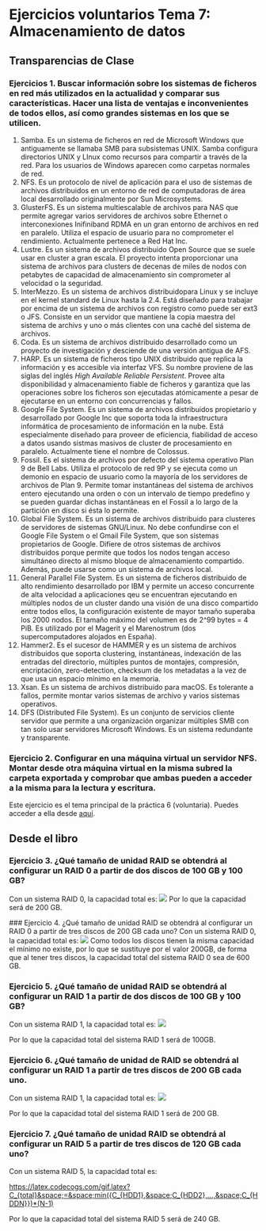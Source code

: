 # Ejercicios voluntarios Tema 7: Almacenamiento de datos


## Transparencias de Clase


### Ejercicios 1. Buscar información sobre los sistemas de ficheros en red más utilizados en la actualidad y comparar sus características. Hacer una lista de ventajas e inconvenientes de todos ellos, así como grandes sistemas en los que se utilicen.


1. Samba. Es un sistema de ficheros en red de Microsoft Windows que antiguamente se llamaba SMB para subsistemas UNIX. Samba configura directorios UNIX y LInux como recursos para compartir a través de la red. Para los usuarios de Windows aparecen como carpetas normales de red.
2. NFS. Es un protocolo de nivel de aplicación para el uso de sistemas de archivos distribuidos en un entorno de red de computadoras de área local desarrollado originalmente por Sun Microsystems.
3. GlusterFS. Es un sistema multiescalable de archivos para NAS que permite agregar varios servidores de archivos sobre Ethernet o interconexiones Inifiniband RDMA en un gran entorno de archivos en red en paralelo. Utiliza el espacio de usuario para no comprometer el rendimiento. Actualmente pertenece a Red Hat Inc.
4. Lustre. Es un sistema de archivos distribuido Open Source que se suele usar en cluster a gran escala. El proyecto intenta proporcionar una sistema de archivos para clusters de decenas de miles de nodos con petabytes de capacidad de almacenamiento sin comprometer al velocidad o la seguridad.
5. InterMezzo. Es un sistema de archivos distribuidopara Linux y se incluye en el kernel standard de Linux hasta la 2.4. Está diseñado para trabajar por encima de un sistema de archivos con registro como puede ser ext3 o JFS. Consiste en un servidor que mantiene la copia maestra del sistema de archivs y uno o más clientes con una caché del sistema de archivos.
6. Coda. Es un sistema de archivos distribuido desarrollado como un proyecto de investigación y desciende de una versión antigua de AFS. 
7. HARP. Es un sistema de ficheros tipo UNIX distribuido que replica la información y es accesible via interfaz VFS. Su nombre proviene de las siglas del inglés *High Available Reliable Persistent*. Provee alta disponibilidad y almacenamiento fiable de ficheros y garantiza que las operaciones sobre los ficheros son ejecutadas atómicamente a pesar de ejecutarse en un entorno con concurrencias y fallos.
8. Google File System. Es un sistema de archivos distribuidos propietario y desarrollado por Google Inc que soporta toda la infraestructura informática de procesamiento de información en la nube. Está especialmente diseñado para proveer de eficiencia, fiabilidad de acceso a datos usando sistmas masivos de cluster de procesamiento en paralelo. Actualmente tiene el nombre de Colossus.
9. Fossil. Es el sistema de archivos por defecto del sistema operativo Plan 9 de Bell Labs. Utiliza el protocolo de red 9P y se ejecuta como un demonio en espacio de usuario como la mayoría de los servidores de archivos de Plan 9. Permite tomar instantáneas del sistema de archivos entero ejecutando una orden o con un intervalo de tiempo predefino y se pueden guardar dichas instantáneas en el Fossil a lo largo de la partición en disco si ésta lo permite.
10. Global File System. Es un sistema de archivos distribuido para clusteres de servidores de sistemas GNU/Linux. No debe confundirse con el Google File System o el Gmail File System, que son sistemas propietarios de Google. Difiere de otros sistemas de archivos distribuidos porque permite que todos los nodos tengan acceso simultáneo directo al mismo bloque de almacenamiento compartido. Además, puede usarse como un sistema de archivos local.
11. General Parallel File System. Es un sistema de ficheros distribuido de alto rendimiento desarrollado por IBM y permite un acceso concurrente de alta velocidad a aplicaciones qeu se encuentran ejecutando en múltiples nodos de un cluster dando una visión de una disco compartido entre todos ellos, la configuración existente de mayor tamaño superaba los 2000 nodos. El tamaño máximo del volumen es de 2^99 bytes = 4 PiB. Es utilizado por el Magerit y el Marenostrum (dos supercomputadores alojados en España).
12. Hammer2. Es el sucesor de HAMMER y es un sistema de archivos distribuidos que soporta clustering, instantáneas, indexación de las entradas del directorio, múltiples puntos de montajes, compresión, encriptación, zero-detection, checksum de los metadatas a la vez de que usa un espacio mínimo en la memoria.
13. Xsan. Es un sistema de archivos distribuido para macOS. Es tolerante a fallos, permite montar varios sistemas de archivo y varios sistemas operativos.
14. DFS (Distributed File System). Es un conjunto de servicios cliente servidor que permite a una organización organizar múltiples SMB con tan solo usar servidores Microsoft Windows. Es un sistema redundante y transparente.


### Ejercicio 2. Configurar en una máquina virtual un servidor NFS. Montar desde otra máquina virtual en la misma subred la carpeta exportada y comprobar que ambas pueden a acceder a la misma para la lectura y escritura.
Este ejercicio es el tema principal de la práctica 6 (voluntaria).
Puedes acceder a ella desde [aquí](https://github.com/pepitoenpeligro/SWAP/tree/master/practicas/p6).



## Desde el libro


### Ejercicio 3. ¿Qué tamaño de unidad RAID se obtendrá al configurar un RAID 0  a partir de dos discos de 100 GB y 100 GB?

Con un sistema RAID 0, la capacidad total es:
![](https://latex.codecogs.com/gif.latex?C_{total}&space;=&space;min({C_{HDD1},&space;C_{HDD2},...,&space;C_{HDDN}})*N)
Por lo que la capacidad será de 200 GB.



### Ejercicio 4. ¿Qué tamaño de unidad RAID se obtendrá al configurar un RAID 0 a partir de tres discos de 200 GB cada uno?
Con un sistema RAID 0, la capacidad total es:
![](https://latex.codecogs.com/gif.latex?C_{total}&space;=&space;min({C_{HDD1},&space;C_{HDD2},...,&space;C_{HDDN}})*N)
Como todos los discos tienen la misma capacidad el mínimo no existe, por lo que se sustituye por el valor 200GB, de forma que al tener tres discos, la capacidad total del sistema RAID 0 sea de 600 GB.


### Ejercicio 5. ¿Qué tamaño de unidad RAID se obtendrá al configurar un RAID 1 a partir de dos discos de 100 GB y 100 GB?

Con un sistema RAID 1, la capacidad total es:
![](https://latex.codecogs.com/gif.latex?C_{total}&space;=&space;min({C_{HDD1},&space;C_{HDD2},...,&space;C_{HDDN}}))

Por lo que la capacidad total del sistema RAID 1 será de 100GB.



### Ejercicio 6. ¿Qué tamaño de unidad de RAID se obtendrá al configurar un RAID 1 a partir de tres discos de 200 GB cada uno.

Con un sistema RAID 1, la capacidad total es:
![](https://latex.codecogs.com/gif.latex?C_{total}&space;=&space;min({C_{HDD1},&space;C_{HDD2},...,&space;C_{HDDN}}))

Por lo que la capacidad total del sistema RAID 1 será de 200 GB.


### Ejercicio 7. ¿Qué tamaño de unidad RAID se obtendrá al configurar un RAID 5 a partir de tres discos de 120 GB cada uno?

Con un sistema RAID 5, la capacidad total es:

https://latex.codecogs.com/gif.latex?C_{total}&space;=&space;min({C_{HDD1},&space;C_{HDD2},...,&space;C_{HDDN}})*(N-1)

Por lo que la capacidad total del sistema RAID 5 será de 240 GB.


